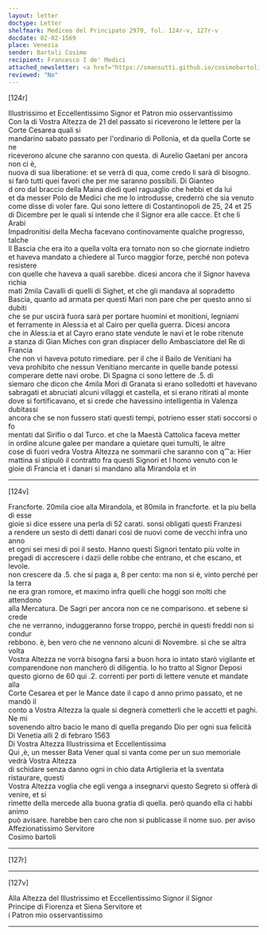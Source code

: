 ```yaml
---
layout: letter
doctype: Letter
shelfmark: Mediceo del Principato 2979, fol. 124r-v, 127r-v
docdate: 02-02-1569
place: Venezia
sender: Bartoli Cosimo
recipient: Francesco I de' Medici
attached_newsletter: <a href="https://smansutti.github.io/cosimobartoli/texts/3080_059/">3080_059</a>
reviewed: "No"
---
```


[124r]  
  
  
Illustrissimo et Eccellentissimo Signor et Patron mio osservantissimo  
Con la di Vostra Altezza de 21 del passato si riceverono le lettere per la Corte Cesarea quali si  
mandarino sabato passato per l'ordinario di Pollonia, et da quella Corte se ne  
riceverono alcune che saranno con questa. di Aurelio Gaetani per ancora non ci è,  
nuova di sua liberatione: et se verrà di qua, come credo li sarà di bisogno.  
si farò tutti quei favori che per me saranno possibili. Di Gianteo  
d oro dal braccio della Maina diedi quel raguaglio che hebbi et da lui  
et da messer Polo de Medici che me lo introdusse, crederrò che sia venuto  
come disse di voler fare. Qui sono lettere di Costantinopoli de 25, 24 et 25  
di Dicembre per le quali si intende che il Signor era alle cacce. Et che li Arabi  
Impadronitisi della Mecha facevano continovamente qualche progresso, talche  
Il Bascia che era ito a quella volta era tornato non so che giornate indietro  
et haveva mandato a chiedere al Turco maggior forze, perché non poteva resistere  
con quelle che haveva a quali sarebbe. dicesi ancora che il Signor haveva richia  
mati 2mila Cavalli di quelli di Sighet, et che gli mandava al sopradetto  
Bascia, quanto ad armata per questi Mari non pare che per questo anno si dubiti  
che se pur uscirà fuora sarà per portare huomini et monitioni, legniami  
et ferramente in Aless:ia et al Cairo per quella guerra. Dicesi ancora  
che in Aless:ia et al Cayro erano state vendute le navi et le robe ritenute  
a stanza di Gian Miches con gran dispiacer dello Ambasciatore del Re di Francia  
che non vi haveva potuto rimediare. per il che il Bailo de Venitiani ha  
veva prohibito che nessun Venitiano mercante in quelle bande potessi  
comperare dette navi orobe. Di Spagna ci sono lettere de .5. di  
siemaro che dicon che 4mila Mori di Granata si erano solledotti et havevano  
sabragati et abruciati alcuni villaggi et castella, et si erano ritirati al monte  
dove si fortificavano, et si crede che havessino intelligentia in Valenza dubitassi  
ancora che se non fussero stati questi tempi, potrieno esser stati soccorsi o fo  
mentati dal Sirifio o dal Turco. et che la Maestà Cattolica faceva metter  
in ordine alcune galee per mandare a quietare quei tumulti, le altre  
cose di fuori vedra Vostra Altezza ne sommarii che saranno con q⁀a: Hier  
mattina si stipulò il contratto fra questi Signori et l homo venuto con le  
gioie di Francia et i danari si mandano alla Mirandola et in  
  
---  

[124v]  
  
  
Francforte. 20mila cioe alla Mirandola, et 80mila in francforte. et la piu bella di esse  
gioie si dice essere una perla di 52 carati. sonsi obligati questi Franzesi  
a rendere un sesto di detti danari cosi de nuovi come de vecchi infra uno anno  
et ogni sei mesi di poi il sesto. Hanno questi Signori tentato più volte in  
pregadi di accrescere i dazii delle robbe che entrano, et che escano, et levole.  
non crescere da .5. che si paga a, 8 per cento: ma non si è, vinto perché per la terra  
ne era gran romore, et maximo infra quelli che hoggi son molti che attendono  
alla Mercatura. De Sagri per ancora non ce ne comparisono. et sebene si crede  
che ne verranno, induggeranno forse troppo, perché in questi freddi non si condur  
rebbono. è, ben vero che ne vennono alcuni di Novembre. sì che se altra volta  
Vostra Altezza ne vorrà bisogna farsi a buon hora io intato starò vigilante et  
comparendone non mancherò di diligentia. Io ho tratto al Signor Deposi  
questo giorno de 60 qui .2. correnti per porti di lettere venute et mandate alla  
Corte Cesarea et per le Mance date il capo d anno primo passato, et ne mandò il  
conto a Vostra Altezza la quale si degnerà cometterli che le accetti et paghi. Ne mi  
sovenendo altro bacio le mano di quella pregando Dio per ogni sua felicità  
Di Venetia alli 2 di febraro 1563  
Di Vostra Altezza Illustrissima et Eccellentissima  
Qui ,è, un messer Bata Vener qual si vanta come per un suo memoriale vedrà Vostra Altezza  
di schidare senza danno ogni in chio data Artiglieria et la sventata ristaurare, questi  
Vostra Altezza voglia che egli venga a insegnarvi questo Segreto si offerà di venire, et si  
rimette della mercede alla buona gratia di quella. però quando ella ci habbi animo  
può avisare. harebbe ben caro che non si publicasse il nome suo. per aviso  
Affezionatissimo Servitore  
Cosimo bartoli  
  
---  

[127r]  
  
  
  
---  

[127v]  
  
  
Alla Altezza del Illustrissimo et Eccellentissimo Signor il Signor  
Principe di Fiorenza et Siena Servitore et  
i Patron mio osservantissimo  
  
---  

